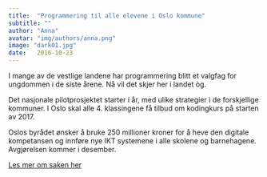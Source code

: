 ```yaml
---
title:  "Programmering til alle elevene i Oslo kommune"
subtitle: ""
author: "Anna"
avatar: "img/authors/anna.png"
image: "dark01.jpg"
date:   2016-10-23
---
```


I mange av de vestlige landene har programmering blitt et valgfag for ungdommen i de siste årene. Nå vil det skjer her i landet òg.

Det nasjonale pilotprosjektet starter i år, med ulike strategier i de forskjellige kommuner. I Oslo skal alle 4. klassingene få tilbud om kodingkurs på starten av 2017.

Oslos byrådet ønsker å bruke 250 millioner kroner for å heve den digitale kompetansen og innføre nye IKT systemene i alle skolene og barnehagene. Avgjørelsen kommer i desember.

[Les mer om saken her](http://www.aftenposten.no/osloby/Oslo-kommune-skal-lare-niaringer-a-programmere-605953b.html)
